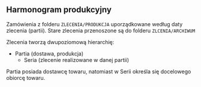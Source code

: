 ## Harmonogram produkcyjny

Zamówienia z folderu ```ZLECENIA/PRODUKCJA``` uporządkowane według daty zlecenia (partii). Stare zlecenia przenoszone 
są do folderu ```ZLCENIA/ARCHIWUM```

Zlecenia tworzą dwupoziomową hierarchię:

* Partia (dostawa, produkcja)
    * Seria (zlecenie realizowane w danej partii)

Partia posiada dostawcę towaru, natomiast w Serii określa się docelowego obiorcę towaru.
